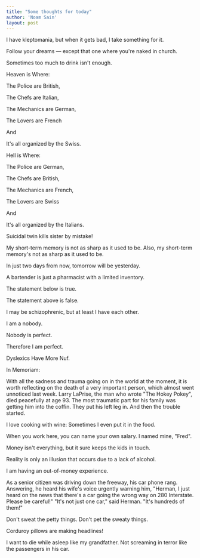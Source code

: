```yaml
---
title: "Some thoughts for today"
author: 'Noam Sain'
layout: post
---
```


I have kleptomania, but when it gets bad, I take something for it.

Follow your dreams — except that one where you're naked in church.

Sometimes too much to drink isn't enough.

Heaven is Where:

The Police are British,

The Chefs are Italian,

The Mechanics are German,

The Lovers are French

And

It's all organized by the Swiss.

Hell is Where:

The Police are German,

The Chefs are British,

The Mechanics are French,

The Lovers are Swiss

And

It's all organized by the Italians.

Suicidal twin kills sister by mistake!

My short-term memory is not as sharp as it used to be. Also, my short-term memory's not as sharp as it used to be.

In just two days from now, tomorrow will be yesterday.

A bartender is just a pharmacist with a limited inventory.

The statement below is true.

The statement above is false.

I may be schizophrenic, but at least I have each other.

I am a nobody.

Nobody is perfect.

Therefore I am perfect.

Dyslexics Have More Nuf.

In Memoriam:

With all the sadness and trauma going on in the world at the moment, it is worth reflecting on the death of a very important person, which almost went unnoticed last week. Larry LaPrise, the man who wrote "The Hokey Pokey", died peacefully at age 93. The most traumatic part for his family was getting him into the coffin. They put his left leg in. And then the trouble started.

I love cooking with wine: Sometimes I even put it in the food.

When you work here, you can name your own salary. I named mine, "Fred".

Money isn't everything, but it sure keeps the kids in touch.

Reality is only an illusion that occurs due to a lack of alcohol.

I am having an out-of-money experience.

As a senior citizen was driving down the freeway, his car phone rang. Answering, he heard his wife's voice urgently warning him, "Herman, I just heard on the news that there's a car going the wrong way on 280 Interstate. Please be careful!" "It's not just one car," said Herman. "It's hundreds of them!"

Don't sweat the petty things. Don't pet the sweaty things.

Corduroy pillows are making headlines!

I want to die while asleep like my grandfather. Not screaming in terror like the passengers in his car.